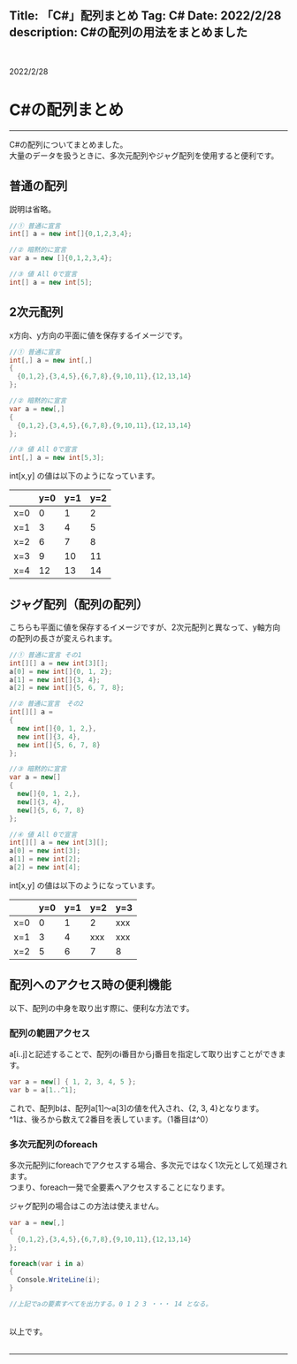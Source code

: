 Title: 「C#」配列まとめ
Tag: C#
Date: 2022/2/28
description: C#の配列の用法をまとめました
---

<br>

2022/2/28

# C#の配列まとめ

---

C#の配列についてまとめました。  
大量のデータを扱うときに、多次元配列やジャグ配列を使用すると便利です。  

## 普通の配列

説明は省略。  

```C#
//① 普通に宣言
int[] a = new int[]{0,1,2,3,4};

//② 暗黙的に宣言
var a = new []{0,1,2,3,4};

//③ 値 All 0で宣言
int[] a = new int[5];
```

## 2次元配列

x方向、y方向の平面に値を保存するイメージです。  

```C#
//① 普通に宣言
int[,] a = new int[,]
{
  {0,1,2},{3,4,5},{6,7,8},{9,10,11},{12,13,14}
};

//② 暗黙的に宣言
var a = new[,]
{
  {0,1,2},{3,4,5},{6,7,8},{9,10,11},{12,13,14}
};

//③ 値 All 0で宣言
int[,] a = new int[5,3];
```

int[x,y] の値は以下のようになっています。  

|     | y=0 | y=1 | y=2 |
| --- | --- | --- | --- |
| x=0 |  0  |  1  |  2  |
| x=1 |  3  |  4  |  5  |
| x=2 |  6  |  7  |  8  |
| x=3 |  9  |  10 |  11 |
| x=4 |  12 |  13 |  14 |


## ジャグ配列（配列の配列）

こちらも平面に値を保存するイメージですが、2次元配列と異なって、y軸方向の配列の長さが変えられます。  

```C#
//① 普通に宣言 その1
int[][] a = new int[3][];
a[0] = new int[]{0, 1, 2};
a[1] = new int[]{3, 4};
a[2] = new int[]{5, 6, 7, 8};

//② 普通に宣言　その2
int[][] a = 
{
  new int[]{0, 1, 2,},
  new int[]{3, 4},
  new int[]{5, 6, 7, 8}
};

//③ 暗黙的に宣言
var a = new[]
{
  new[]{0, 1, 2,},
  new[]{3, 4},
  new[]{5, 6, 7, 8}
};

//④ 値 All 0で宣言
int[][] a = new int[3][];
a[0] = new int[3];
a[1] = new int[2];
a[2] = new int[4];
```

int[x,y] の値は以下のようになっています。  

|     | y=0 | y=1 | y=2 | y=3 |
| --- | --- | --- | --- | --- |
| x=0 |  0  |  1  |  2  | xxx |
| x=1 |  3  |  4  | xxx | xxx |
| x=2 |  5  |  6  |  7  |  8  |

## 配列へのアクセス時の便利機能

以下、配列の中身を取り出す際に、便利な方法です。  


### 配列の範囲アクセス
a[i..j]と記述することで、配列のi番目からj番目を指定して取り出すことができます。  

```C#
var a = new[] { 1, 2, 3, 4, 5 };
var b = a[1..^1];
 ```

これで、配列bは、配列a[1]～a[3]の値を代入され、{2, 3, 4}となります。  
\^1は、後ろから数えて2番目を表しています。（1番目は\^0）  


### 多次元配列のforeach

多次元配列にforeachでアクセスする場合、多次元ではなく1次元として処理されます。  
つまり、foreach一発で全要素へアクセスすることになります。  

ジャグ配列の場合はこの方法は使えません。  

```C#
var a = new[,]
{
  {0,1,2},{3,4,5},{6,7,8},{9,10,11},{12,13,14}
};

foreach(var i in a)
{
  Console.WriteLine(i);
}

//上記でaの要素すべてを出力する。0 1 2 3 ・・・ 14 となる。
```



<br>
以上です。  
<br>
<br>

---
